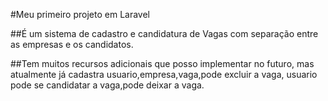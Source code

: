 #Meu primeiro projeto em Laravel 

##É um sistema de cadastro e candidatura de Vagas com separação entre as empresas e os candidatos.

##Tem muitos recursos adicionais que posso implementar no futuro, mas atualmente já cadastra usuario,empresa,vaga,pode excluir a vaga, usuario pode se candidatar a vaga,pode deixar a vaga.
